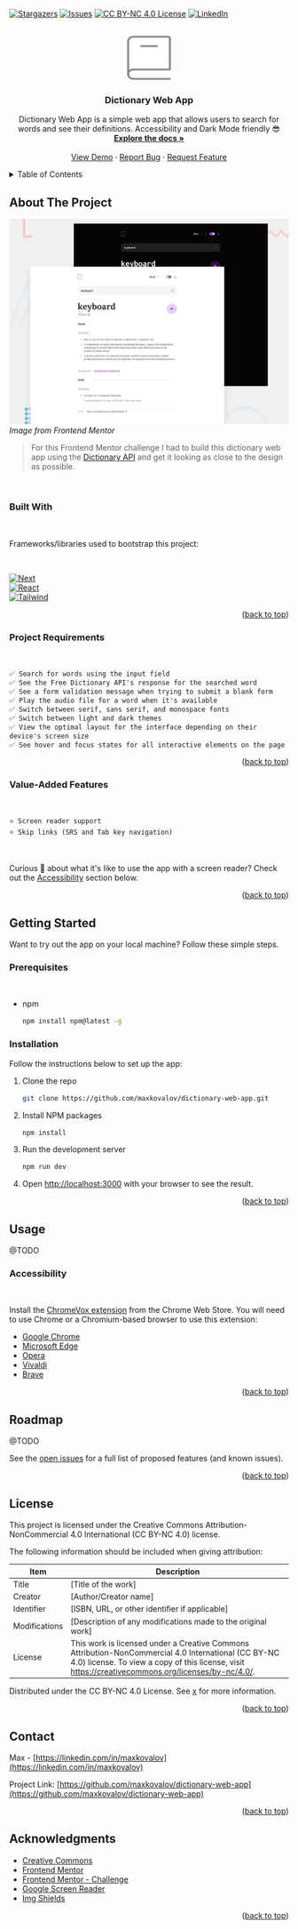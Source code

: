 <a name="readme-top"></a>

[![Stargazers][stars-shield]][stars-url]
[![Issues][issues-shield]][issues-url]
[![CC BY-NC 4.0 License][license-shield]][license-url]
[![LinkedIn][linkedin-shield]][linkedin-url]

<br />
<div align="center">
  <a href="https://github.com/maxkovalov/dictionary-web-app">
    <img src="images/logo.svg" alt="Logo" width="80" height="80">
  </a>

  <h3 align="center">Dictionary Web App</h3>

  <p align="center">
    Dictionary Web App is a simple web app that allows users to search for words and see their definitions. Accessibility and Dark Mode friendly 😎
    <br />
    <a href="https://github.com/maxkovalov/dictionary-web-app"><strong>Explore the docs »</strong></a>
    <br />
    <br />
    <a href="https://github.com/maxkovalov/dictionary-web-app">View Demo</a>
    ·
    <a href="https://github.com/maxkovalov/dictionary-web-app/issues">Report Bug</a>
    ·
    <a href="https://github.com/maxkovalov/dictionary-web-app/issues">Request Feature</a>
  </p>
</div>



<details>
  <summary>Table of Contents</summary>
  <ol>
    <li>
      <a href="#about-the-project">About The Project</a>
      <ul>
        <li><a href="#built-with">Built With</a></li>
        <li><a href="#project-requirements">Project Requirements</a></li>
        <li><a href="#value-added-features">Value-added Features</a></li>
      </ul>
    </li>
    <li>
      <a href="#getting-started">Getting Started</a>
      <ul>
        <li><a href="#prerequisites">Prerequisites</a></li>
        <li><a href="#installation">Installation</a></li>
      </ul>
    </li>
    <li>
    <a href="#usage">Usage</a>
          <ul>
        <li><a href="#accessibility">Accessibility</a></li>
      </ul>
    </li>
    <li><a href="#roadmap">Roadmap</a></li>
    <li><a href="#license">License</a></li>
    <li><a href="#contact">Contact</a></li>
    <li><a href="#acknowledgments">Acknowledgments</a></li>
  </ol>
</details>



## About The Project

[![Dictionary Web App Screenshot][product-screenshot]](https://www.frontendmentor.io/)
*Image from Frontend Mentor*

>For this Frontend Mentor challenge I had to build this dictionary web app using the [Dictionary API](https://dictionaryapi.dev/) and get it looking as close to the design as possible.

<br>

### Built With
<br>

Frameworks/libraries used to bootstrap this project:

<br>

[![Next][Next.js]][Next-url]<br>
[![React][React.js]][React-url]<br>
[![Tailwind][Tailwind CSS]][Tailwind-url]<br>


<p align="right">(<a href="#readme-top">back to top</a>)</p>

### Project Requirements 
<br>



    ✅ Search for words using the input field
    ✅ See the Free Dictionary API's response for the searched word
    ✅ See a form validation message when trying to submit a blank form
    ✅ Play the audio file for a word when it's available
    ✅ Switch between serif, sans serif, and monospace fonts
    ✅ Switch between light and dark themes
    ✅ View the optimal layout for the interface depending on their device's screen size
    ✅ See hover and focus states for all interactive elements on the page

<!-- ✅ Bonus: Have the correct color scheme chosen for them based on their computer
    preferences. -->

<p align="right">(<a href="#readme-top">back to top</a>)</p>


### Value-Added Features
<br>

    ⭐ Screen reader support
    ⭐ Skip links (SRS and Tab key navigation)
<br>

Curious 🤔  about what it's like to use the app with a screen reader? Check out the [Accessibility](#accessibility) section below.


<p align="right">(<a href="#readme-top">back to top</a>)</p>


## Getting Started

Want to try out the app on your local machine? Follow these simple steps.

### Prerequisites
<br >

* npm
  ```sh
  npm install npm@latest -g
  ```

### Installation

Follow the instructions below to set up the app:

1. Clone the repo
   ```sh
   git clone https://github.com/maxkovalov/dictionary-web-app.git
   ```
2. Install NPM packages
   ```sh
   npm install
   ```
3. Run the development server
   ```sh
   npm run dev
   ```
4. Open [http://localhost:3000](http://localhost:3000) with your browser to see the result.


<p align="right">(<a href="#readme-top">back to top</a>)</p>



<!-- USAGE EXAMPLES -->
## Usage

@TODO

### Accessibility
<br>

Install the [ChromeVox extension](https://chrome.google.com/webstore/detail/chromevox/kgejglhpjiefppelpmljglcjbhoiplfn) from the Chrome Web Store. You will need to use Chrome or a Chromium-based browser to use this extension:

* [Google Chrome](https://www.google.com/chrome/)
* [Microsoft Edge](https://www.microsoft.com/en-us/edge)
* [Opera](https://www.opera.com/)
* [Vivaldi](https://vivaldi.com/)
* [Brave](https://brave.com/)

<!-- Use this space to show useful examples of how a project can be used. Additional screenshots, code examples and demos work well in this space. You may also link to more resources. -->

<p align="right">(<a href="#readme-top">back to top</a>)</p>



<!-- ROADMAP -->
## Roadmap

@TODO

See the [open issues](https://github.com/maxkovalov/dictionary-web-app/issues) for a full list of proposed features (and known issues).

<p align="right">(<a href="#readme-top">back to top</a>)</p>



<!-- LICENSE -->
## License

This project is licensed under the Creative Commons Attribution-NonCommercial 4.0 International (CC BY-NC 4.0) license.

The following information should be included when giving attribution:

| Item         | Description     |
|--------------|-----------|
| Title | [Title of the work] |
|Creator | [Author/Creator name] |
|Identifier | [ISBN, URL, or other identifier if applicable] |
|Modifications |[Description of any modifications made to the original work] |
|License | This work is licensed under a Creative Commons Attribution-NonCommercial 4.0 International (CC BY-NC 4.0) license. To view a copy of this license, visit https://creativecommons.org/licenses/by-nc/4.0/. |


Distributed under the CC BY-NC 4.0 License. See [x](license-url) for more information.

<p align="right">(<a href="#readme-top">back to top</a>)</p>



## Contact

Max - [https://linkedin.com/in/maxkovalov](https://linkedin.com/in/maxkovalov)

Project Link: [https://github.com/maxkovalov/dictionary-web-app](https://github.com/maxkovalov/dictionary-web-app)

<p align="right">(<a href="#readme-top">back to top</a>)</p>



## Acknowledgments


* [Creative Commons](https://creativecommons.org/licenses/by-nc/4.0/)
* [Frontend Mentor](https://www.frontendmentor.io/)
* [Frontend Mentor - Challenge](https://www.frontendmentor.io/challenges/dictionary-web-app-h5wwnyuKFL)
* [Google Screen Reader](https://chrome.google.com/webstore/detail/screen-reader/kgejglhpjiefppelpmljglcjbhoiplfn)
* [Img Shields](https://shields.io)

<p align="right">(<a href="#readme-top">back to top</a>)</p>



<!-- MARKDOWN LINKS & IMAGES -->
<!-- https://www.markdownguide.org/basic-syntax/#reference-style-links -->
[contributors-shield]: https://img.shields.io/github/contributors/maxkovalov/dictionary-web-app.svg?style=for-the-badge
[contributors-url]: https://github.com/maxkovalov/dictionary-web-app/graphs/contributors
[forks-shield]: https://img.shields.io/github/forks/maxkovalov/dictionary-web-app.svg?style=for-the-badge
[forks-url]: https://github.com/maxkovalov/dictionary-web-app/network/members
[stars-shield]: https://img.shields.io/github/stars/maxkovalov/dictionary-web-app.svg?style=for-the-badge
[stars-url]: https://github.com/maxkovalov/dictionary-web-app/stargazers
[issues-shield]: https://img.shields.io/github/issues/maxkovalov/dictionary-web-app.svg?style=for-the-badge
[issues-url]: https://github.com/maxkovalov/dictionary-web-app/issues
[license-shield]: https://img.shields.io/github/license/maxkovalov/dictionary-web-app.svg?style=for-the-badge
[license-url]: https://github.com/maxkovalov/dictionary-web-app/blob/master/LICENSE
[linkedin-shield]: https://img.shields.io/badge/-LinkedIn-black.svg?style=for-the-badge&logo=linkedin&colorB=555
[linkedin-url]: https://linkedin.com/in/maxkovalov
[product-screenshot]: images/screenshot.webp
[Next.js]: https://img.shields.io/badge/next.js-000000?style=for-the-badge&logo=nextdotjs&logoColor=white
[Next-url]: https://nextjs.org/
[React.js]: https://img.shields.io/badge/React-20232A?style=for-the-badge&logo=react&logoColor=61DAFB
[React-url]: https://reactjs.org/
[Tailwind CSS]: https://img.shields.io/badge/Tailwind%20CSS-38B2AC?style=for-the-badge&logo=tailwind-css&logoColor=white
[Tailwind-url]: https://tailwindcss.com/
